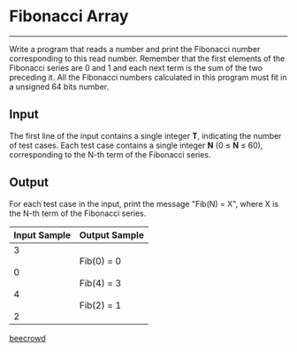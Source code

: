 # Fibonacci Array

---

Write a program that reads a number and print the Fibonacci number corresponding to this read number.
Remember that the first elements of the Fibonacci series are 0 and 1 and each next term is the sum of the two preceding it.
All the Fibonacci numbers calculated in this program must fit in a unsigned 64 bits number.

## Input

The first line of the input contains a single integer **T**, indicating the number of test cases.
Each test case contains a single integer **N** (0 ≤ **N** ≤ 60), corresponding to the N-th term of the Fibonacci series.

## Output

For each test case in the input, print the message "Fib(N) = X", where X is the N-th term of the Fibonacci series.

| Input Sample                 | Output Sample                                  |
| ---------------------------- | ---------------------------------------------- |
| 3<br><br>0<br><br>4<br><br>2 | Fib(0) = 0<br><br>Fib(4) = 3<br><br>Fib(2) = 1 |

[beecrowd](https://www.beecrowd.com.br/judge/en/problems/view/1176)
